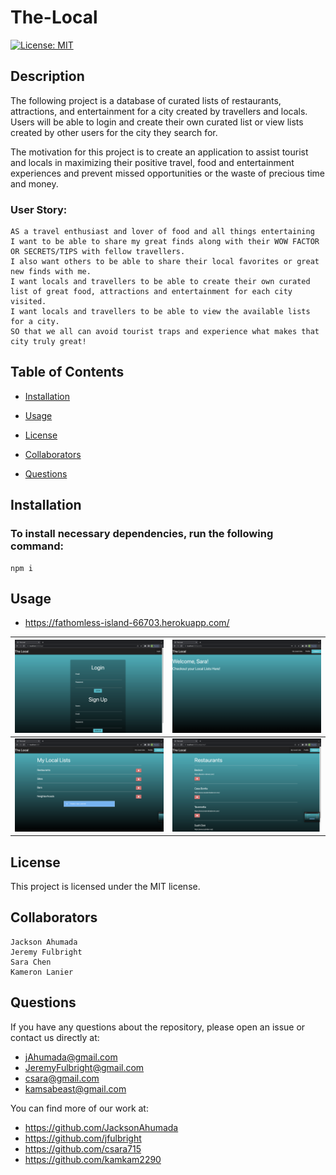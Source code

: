 # The-Local

[![License: MIT](https://img.shields.io/badge/License-MIT-yellow.svg)](https://opensource.org/licenses/MIT)

## Description

The following project is a database of curated lists of restaurants, attractions, and entertainment for a city created by travellers and locals. Users will be able to login and create their own curated list or view lists created by other users for the city they search for.

The motivation for this project is to create an application to assist tourist and locals in maximizing their positive travel, food and entertainment experiences and prevent missed opportunities or the waste of precious time and money.

### User Story:

```
AS a travel enthusiast and lover of food and all things entertaining
I want to be able to share my great finds along with their WOW FACTOR OR SECRETS/TIPS with fellow travellers.
I also want others to be able to share their local favorites or great new finds with me.
I want locals and travellers to be able to create their own curated list of great food, attractions and entertainment for each city visited.
I want locals and travellers to be able to view the available lists for a city.
SO that we all can avoid tourist traps and experience what makes that city truly great!
```

## Table of Contents

- [Installation](#installation)

- [Usage](#usage)

- [License](#license)

- [Collaborators](#collaborators)

- [Questions](#questions)

## Installation

### To install necessary dependencies, run the following command:

```
npm i
```

## Usage

- https://fathomless-island-66703.herokuapp.com/

|      ![Login](./assets/images/Login.png)      | ![Profile](./assets/images/Profile.png) |
| :-------------------------------------------: | :-------------------------------------: |
| ![Categories](./assets/images/Categories.png) |   ![Items](./assets/images/Items.png)   |

## License

This project is licensed under the MIT license.

## Collaborators

```
Jackson Ahumada
Jeremy Fulbright
Sara Chen
Kameron Lanier

```

## Questions

If you have any questions about the repository, please open an issue or contact us directly at:

- jAhumada@gmail.com
- JeremyFulbright@gmail.com
- csara@gmail.com
- kamsabeast@gmail.com

You can find more of our work at:

- https://github.com/JacksonAhumada
- https://github.com/jfulbright
- https://github.com/csara715
- https://github.com/kamkam2290
